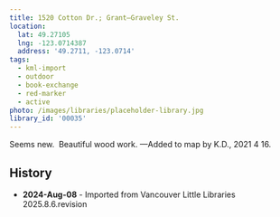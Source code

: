 ```yaml
---
title: 1520 Cotton Dr.; Grant—Graveley St.
location:
  lat: 49.27105
  lng: -123.0714387
  address: '49.2711, -123.0714'
tags:
  - kml-import
  - outdoor
  - book-exchange
  - red-marker
  - active
photo: /images/libraries/placeholder-library.jpg
library_id: '00035'
---
```

Seems new.  Beautiful wood work.
—Added to map by K.D., 2021 4 16.

## History
- **2024-Aug-08** - Imported from Vancouver Little Libraries 2025.8.6.revision
